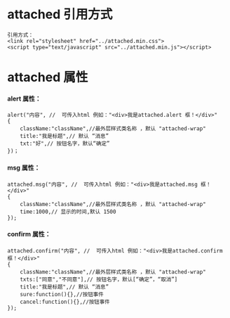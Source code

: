 # attached 引用方式

    引用方式：
	<link rel="stylesheet" href="../attached.min.css">
	<script type="text/javascript" src="../attached.min.js"></script>

# attached 属性
#### alert 属性：
    alert("内容", //  可传入html 例如："<div>我是attached.alert 框！</div>"
    {
        className:"className",//最外层样式类名称 ，默认 "attached-wrap"
        title:"我是标题",// 默认 “消息”
        txt:"好",// 按钮名字，默认“确定”
    })；
#### msg 属性：
    attached.msg("内容", //  可传入html 例如："<div>我是attached.msg 框！</div>"
    {
        className:"className",//最外层样式类名称 ，默认 "attached-wrap"
        time:1000,// 显示的时间,默认 1500
    });
#### confirm 属性：
    attached.confirm("内容", //  可传入html 例如："<div>我是attached.confirm 框！</div>"
    {
        className:"className",//最外层样式类名称 ，默认 "attached-wrap"
        txts:["同意","不同意"],// 按钮名字，默认[“确定”，“取消”]
        title:"我是标题",// 默认 “消息”
        sure:function(){},//按钮事件
        cancel:function(){},//按钮事件
    });
    